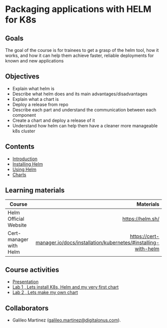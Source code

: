 # Packaging applications with HELM for K8s

## Goals
The goal of the course is for trainees to get a grasp of the helm tool, how it works, and how it can help them achieve faster, reliable deployments for known and new applications   

## Objectives
- Explain what helm is      
- Describe what helm does and its main advantages/disadvantages     
- Explain what a chart is    
- Deploy a release from repo     
- Describe each part and understand the communication between each component
- Create a chart and deploy a release of it
- Understand how helm can help them have a cleaner more manageable k8s cluster

## Contents
- [Introduction](docs/Introduction.md)    
- [Installing Helm](docs/Installing_Helm.md)
- [Using Helm](docs/Using_Helm.md)
- [Charts](docs/Charts.md)

## Learning materials
| Course | Materials |
| ----------- |-------------:|
| Helm Official Website | https://helm.sh/ |
| Cert-manager with Helm    | https://cert-manager.io/docs/installation/kubernetes/#installing-with-helm |


## Course activities
- [Presentation](https://youtu.be/Zzwq9FmZdsU)
- [Lab 1 , Lets install K8s, Helm and my very first chart](Lab01.md)
- [Lab 2 , Lets make my own chart](Lab02.md)

## Collaborators
- Galileo Martinez (galileo.martinez@digitalonus.com).  
